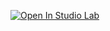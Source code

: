 [![Open In Studio Lab](https://studiolab.sagemaker.aws/studiolab.svg)](https://studiolab.sagemaker.aws/import/github/devtechpro/Notebooks/blob/main/Guided%20Transfer%20Learning-DevTech/guided_transfer_learning_library/Fine%20Tuning%20w-t%20GTL.ipynb)
